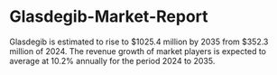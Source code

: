 # Glasdegib-Market-Report
Glasdegib is estimated to rise to $1025.4 million by 2035 from $352.3 million of 2024. The revenue growth of market players is expected to average at 10.2% annually for the period 2024 to 2035.
